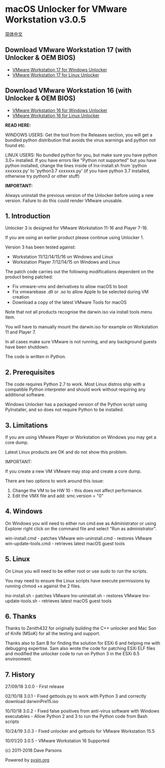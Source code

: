 # macOS Unlocker for VMware Workstation v3.0.5

[简体中文](README_zh-CN.md)

## Download VMware Workstation 17 (with Unlocker & OEM BIOS)

- [VMware Workstation 17 for Windows Unlocker](https://sysin.org/blog/vmware-workstation-17-unlocker-windows/)
- [VMware Workstation 17 for Linux Unlocker](https://sysin.org/blog/vmware-workstation-17-unlocker-linux/)

## Download VMware Workstation 16 (with Unlocker & OEM BIOS)

- [VMware Workstation 16 for Windows Unlocker](https://sysin.org/blog/vmware-workstation-16-unlocker-windows/)
- [VMware Workstation 16 for Linux Unlocker](https://sysin.org/blog/vmware-workstation-16-unlocker-linux/)

**READ HERE:**

WINDOWS USERS: Get the tool from the Releases section, you will get a bundled python distribution that avoids the virus warnings and python not found etc.

LINUX USERS: No bundled python for you, but make sure you have python 3.0+ installed. If you have errors like "Python not supported" but you have python installed, change the lines inside of lnx-install.sh from 'python xxxxxxx.py' to 'python3.7 xxxxxxx.py' (if you have python 3.7 installed, otherwise try python3 or other stuff)

**IMPORTANT:**

Always uninstall the previous version of the Unlocker before using a new version. Failure to do this could render VMware unusable.

## 1. Introduction

Unlocker 3 is designed for VMware Workstation 11-16 and Player 7-16.

If you are using an earlier product please continue using Unlocker 1.

Version 3 has been tested against:

- Workstation 11/12/14/15/16 on Windows and Linux
- Workstation Player 7/12/14/15 on Windows and Linux

The patch code carries out the following modifications dependent on the product being patched:

- Fix vmware-vmx and derivatives to allow macOS to boot
- Fix vmwarebase .dll or .so to allow Apple to be selected during VM creation
- Download a copy of the latest VMware Tools for macOS

Note that not all products recognise the darwin.iso via install tools menu item.

You will have to manually mount the darwin.iso for example on Workstation 11 and Player 7.

In all cases make sure VMware is not running, and any background guests have been shutdown.

The code is written in Python.

## 2. Prerequisites

The code requires Python 2.7 to work. Most Linux distros ship with a compatible Python interpreter and should work without requiring any additional software.

Windows Unlocker has a packaged version of the Python script using PyInstaller, and so does not require Python to be installed.

## 3. Limitations

If you are using VMware Player or Workstation on Windows you may get a core dump.

Latest Linux products are OK and do not show this problem.

IMPORTANT:

If you create a new VM VMware may stop and create a core dump.

There are two options to work around this issue:

1. Change the VM to be HW 10 - this does not affect performance.
2. Edit the VMX file and add: smc.version = "0"

## 4. Windows

On Windows you will need to either run cmd.exe as Administrator or using Explorer right click on the command file and select "Run as administrator".

win-install.cmd   - patches VMware
win-uninstall.cmd - restores VMware
win-update-tools.cmd - retrieves latest macOS guest tools

## 5. Linux

On Linux you will need to be either root or use sudo to run the scripts.

You may need to ensure the Linux scripts have execute permissions by running chmod +x against the 2 files.

lnx-install.sh   - patches VMware
lnx-uninstall.sh - restores VMware
lnx-update-tools.sh - retrieves latest macOS guest tools

## 6. Thanks

Thanks to Zenith432 for originally building the C++ unlocker and Mac Son of Knife (MSoK) for all the testing and support.

Thanks also to Sam B for finding the solution for ESXi 6 and helping me with debugging expertise. Sam also wrote the code for patching ESXi ELF files and modified the unlocker code to run on Python 3 in the ESXi 6.5 environment.

## 7. History

27/09/18 3.0.0 - First release

02/10/18 3.0.1 - Fixed gettools.py to work with Python 3 and correctly download darwinPre15.iso

10/10/18 3.0.2 - Fixed false positives from anti-virus software with Windows executables
               - Allow Python 2 and 3 to run the Python code from Bash scripts

10/24/19 3.0.3 - Fixed unlocker and gettools for VMware Workstation 15.5

10/01/20 3.0.5 - VMware Workstation 16 Supported

(c) 2011-2018 Dave Parsons

Powered by [sysin.org](https://sysin.org/)
